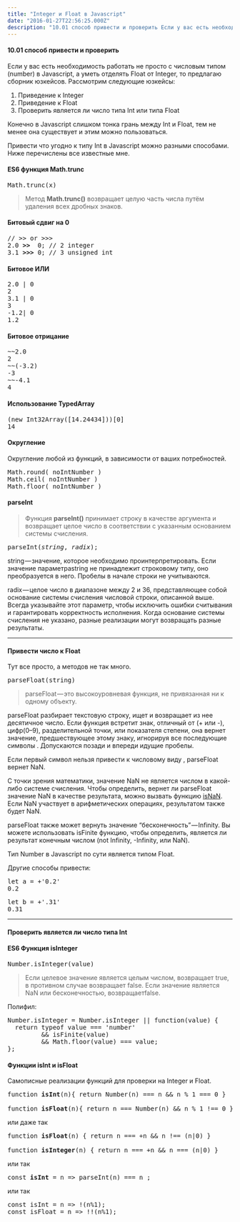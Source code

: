 ```yaml
---
title: "Integer и Float в Javascript"
date: "2016-01-27T22:56:25.000Z"
description: "10.01 способ привести и проверить Если у вас есть необходимость работать не просто с числовым типом (number) в Javascript, а уме"
---
```


<h4>10.01 способ привести и проверить</h4>
<p>Если у вас есть необходимость работать не просто с числовым типом (number) в Javascript, а уметь отделять Float от Integer, то предлагаю сборник юзкейсов. Рассмотрим следующие юзкейсы:</p>
<ol>
<li>Приведение к Integer</li>
<li>Приведение к Float</li>
<li>Проверить является ли число типа Int или типа Float</li>
</ol>
<p>Конечно в Javascript слишком тонка грань между Int и Float, тем не менее она существует и этим можно пользоваться.</p>
<p>Привести что угодно к типу Int в Javascript можно разными способами. Ниже перечислены все известные мне.</p>
<h4>ES6 функция Math.trunc</h4>
<pre>Math.trunc(x)</pre>
<blockquote><p>Метод <strong>Math.trunc()</strong> возвращает целую часть числа путём удаления всех дробных знаков.</p></blockquote>
<h4>Битовый сдвиг на 0</h4>
<pre>// &gt;&gt; or &gt;&gt;&gt;<br>2.0 <strong>&gt;&gt;</strong>  0; // 2 integer<br>3.1 <strong>&gt;&gt;&gt;</strong> 0; // 3 unsigned int</pre>
<h4>Битовое ИЛИ</h4>
<pre>2.0 | 0<br>2<br>3.1 | 0<br>3<br>-1.2| 0<br>1.2</pre>
<h4>Битовое отрицание</h4>
<pre>~~2.0<br>2<br>~~(-3.2)<br>-3<br>~~-4.1<br>4</pre>
<h4>Использование TypedArray</h4>
<pre>(new Int32Array([14.24434]))[0]<br>14</pre>
<h4><strong>Округление</strong></h4>
<p>Округление любой из функций, в зависимости от ваших потребностей.</p>
<pre>Math.round( noIntNumber )<br>Math.ceil( noIntNumber )<br>Math.floor( noIntNumber )</pre>
<h4><strong>parseInt</strong></h4>
<blockquote><p>Функция <strong>parseInt()</strong> принимает строку в качестве аргумента и возвращает целое число в соответствии с указанным основанием системы счисления.</p></blockquote>
<pre>parseInt(<em>string</em>, <em>radix</em>);</pre>
<p>string — значение, которое необходимо проинтерпретировать. Если значение параметраstring не принадлежит строковому типу, оно преобразуется в него. Пробелы в начале строки не учитываются.</p>
<p>radix — целое число в диапазоне между 2 и 36, представляющее собой основание системы счисления числовой строки, описанной выше. Всегда указывайте этот параметр,<strong> </strong>чтобы исключить ошибки считывания и гарантировать корректность исполнения. Когда основание системы счисления не указано, разные реализации могут возвращать разные результаты.</p>
<hr>
<h4>Привести число к Float</h4>
<p>Тут все просто, а методов не так много.</p>
<pre>parseFloat(string)</pre>
<blockquote><p>parseFloat — это высокоуровневая функция, не привязанная ни к одному объекту.</p></blockquote>
<p>parseFloat разбирает текстовую строку, ищет и возвращает из нее десятичное число. Если функция встретит знак, отличный от (+ или -), цифр(0–9), разделительной точки, или показателя степени, она вернет значение, предшествующее этому знаку, игнорируя все последующие символы . Допускаются позади и впереди идущие пробелы.</p>
<p>Если первый символ нельзя привести к числовому виду , parseFloat вернет NaN.</p>
<p>С точки зрения математики, значение NaN не является числом в какой-либо системе счисления. Чтобы определить, вернет ли parseFloat значение NaN в качестве результата, можно вызвать функцию <a href="https://developer.mozilla.org/ru/docs/Web/JavaScript/Reference/Global_Objects/isNaN" title="Функция isNaN() определяет является ли литерал или переменная не числовым значением (NaN) или нет. При работе с функцией необходимо проявлять осторожность так как она работает некорректно. Если вам интересно подробнее можно посмотреть Number.isNaN() то как она описана в ECMAScript 6, в качестве альтернативного решения можно использовать typeof для проверки литерала или переменной на не числовое значение." target="_blank" rel="noopener noreferrer">isNaN</a>. Если NaN участвует в арифметических операциях, результатом также будет NaN.</p>
<p>parseFloat также может вернуть значение “бесконечность” — Infinity. Вы можете использовать isFinite функцию, чтобы определить, является ли результат конечным числом (not Infinity, -Infinity, или NaN).</p>
<p>Тип Number в Javascript по сути является типом Float.</p>
<p>Другие способы привести:</p>
<pre>let a = +'0.2'<br>0.2</pre>
<pre>let b = +'.31'<br>0.31</pre>
<hr>
<h4>Проверить является ли число типа Int</h4>
<h4><strong>ES6 Функция isInteger</strong></h4>
<pre>Number.isInteger(value)</pre>
<blockquote><p>Если целевое значение является целым числом, возвращает true, в противном случае возвращает false. Если значение является NaN или бесконечностью, возвращаетfalse.</p></blockquote>
<p>Полифил:</p>
<pre>Number.isInteger = Number.isInteger || function(value) {<br>  return typeof value === 'number'<br>         &amp;&amp; isFinite(value)<br>         &amp;&amp; Math.floor(value) === value;<br>};</pre>
<h4>Функции isInt и isFloat</h4>
<p>Самописные реализации функций для проверки на Integer и Float.</p>
<pre>function <strong>isInt</strong>(n){ return Number(n) === n &amp;&amp; n % 1 === 0 }<br><br>function <strong>isFloat</strong>(n){ return n === Number(n) &amp;&amp; n % 1 !== 0 }</pre>
<p>или даже так</p>
<pre>function <strong>isFloat</strong>(n) { return n === +n &amp;&amp; n !== (n|0) }<br><br>function <strong>isInteger</strong>(n) { return n === +n &amp;&amp; n === (n|0) }</pre>
<p>или так</p>
<pre>const <strong>isInt</strong> = n =&gt; parseInt(n) === n ;</pre>
<p>или так</p>
<pre>const isInt = n =&gt; !(n%1);<br>const isFloat = n =&gt; !!(n%1);</pre>


